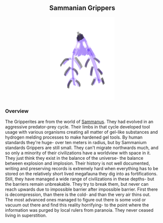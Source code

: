 <h2 align="center">Sammanian Grippers
</h2>
<p align="center">
<img src="https://github.com/Insculpo/Sandbox_Galaxy/blob/Galactic/Stellar_Abyss_Setting_Bible/Photo_Directory/Gripperite.png" width="210" height="270">
</p>

### Overview

The Gripperites are from the world of [Sammanus](https://github.com/Insculpo/Sandbox_Galaxy/blob/Galactic/Stellar_Abyss_Setting_Bible/1_Worlds_Systems/Sammanus.md).  They had evolved in an aggressive predator-prey cycle.  Their limbs in that cycle developed tool usage with various organisms creating all matter of gel-like substances and hydrogen melding processes to make hardened gel tools.  By human standards they're huge- over ten meters in radius, but by Sammanium standards Grippers are still small.  They can't migrate northwards much, and so only a minority of their civilizations have a worldview with space in it.  They just think they exist in the balance of the universe- the balance between explosion and implosion.  Their history is not well documented, writing and preserving records is extremely hard when everything has to be stored on the relatively short lived megafauna they dig into as fortifications.  Still, they have managed a wide range of civilizations in these depths- but the barriers remain unbreakable.  They try to break them, but never can reach upwards due to impossible barrier after impossible barrier.  First there is decompression, than there is the cold- and than the very air thins out. The most advanced ones managed to figure out there is some void or vacuum out there and find this reality horrifying- to the point where the information was purged by local rulers from paranoia.  They never ceased living in superstition.  
